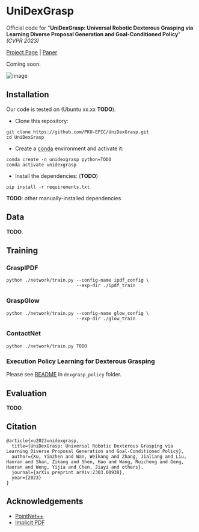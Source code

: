# UniDexGrasp
Official code for "**UniDexGrasp: Universal Robotic Dexterous Grasping via Learning Diverse Proposal Generation and Goal-Conditioned Policy**" *(CVPR 2023)*

[Project Page](https://pku-epic.github.io/UniDexGrasp/) | [Paper](https://arxiv.org/abs/2303.00938)

Coming soon.

![image](./images/teaser.png)


## Installation

Our code is tested on (Ubuntu xx.xx **TODO**).

* Clone this repository:
```commandline
git clone https://github.com/PKU-EPIC/UniDexGrasp.git
cd UniDexGrasp
```

* Create a [conda](https://www.anaconda.com/) environment and activate it:
```commandline
conda create -n unidexgrasp python=TODO
conda activate unidexgrasp
```

* Install the dependencies: (**TODO**)
```commandline
pip install -r requirements.txt
```

**TODO**: other manually-installed dependencies


## Data

**TODO**.


## Training

### GraspIPDF

```commandline
python ./network/train.py --config-name ipdf_config \
                          --exp-dir ./ipdf_train
```

### GraspGlow

```commandline
python ./network/train.py --config-name glow_config \
                          --exp-dir ./glow_train
```

### ContactNet

```commandline
python ./network/train.py TODO
```

### Execution Policy Learning for Dexterous Grasping

Please see [README](https://github.com/PKU-EPIC/UniDexGrasp/dexgrasp_policy/README.md) in `dexgrasp_policy` folder.

## Evaluation

**TODO**.


## Citation

```
@article{xu2023unidexgrasp,
  title={UniDexGrasp: Universal Robotic Dexterous Grasping via Learning Diverse Proposal Generation and Goal-Conditioned Policy},
  author={Xu, Yinzhen and Wan, Weikang and Zhang, Jialiang and Liu, Haoran and Shan, Zikang and Shen, Hao and Wang, Ruicheng and Geng, Haoran and Weng, Yijia and Chen, Jiayi and others},
  journal={arXiv preprint arXiv:2303.00938},
  year={2023}
}
```


## Acknowledgements

* [PointNet++](https://github.com/rusty1s/pytorch_geometric)
* [Implicit PDF](https://github.com/google-research/google-research/tree/master/implicit_pdf)

